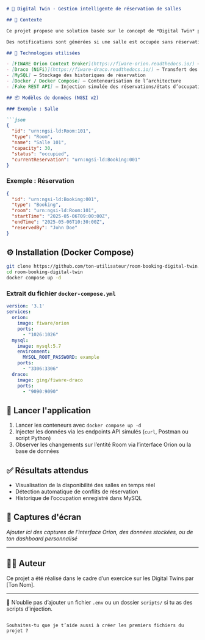 
````markdown
# 🏢 Digital Twin - Gestion intelligente de réservation de salles

## 📝 Contexte

Ce projet propose une solution basée sur le concept de *Digital Twin* pour la gestion de la réservation de salles dans un bâtiment (université, entreprise, etc.). Chaque salle est représentée comme une entité numérique permettant de suivre sa disponibilité en temps réel. Les mises à jour proviennent d’une API simulée, sans capteurs physiques.

Des notifications sont générées si une salle est occupée sans réservation ou si des conflits apparaissent.

## 🧩 Technologies utilisées

- [FIWARE Orion Context Broker](https://fiware-orion.readthedocs.io/) – Gestion du contexte des salles et des réservations
- [Draco (NiFi)](https://fiware-draco.readthedocs.io/) – Transfert des données vers MySQL
- [MySQL] – Stockage des historiques de réservation
- [Docker / Docker Compose] – Conteneurisation de l’architecture
- [Fake REST API] – Injection simulée des réservations/états d’occupation

## 📦 Modèles de données (NGSI v2)

### Exemple : Salle

```json
{
  "id": "urn:ngsi-ld:Room:101",
  "type": "Room",
  "name": "Salle 101",
  "capacity": 30,
  "status": "occupied",
  "currentReservation": "urn:ngsi-ld:Booking:001"
}
````

### Exemple : Réservation

```json
{
  "id": "urn:ngsi-ld:Booking:001",
  "type": "Booking",
  "room": "urn:ngsi-ld:Room:101",
  "startTime": "2025-05-06T09:00:00Z",
  "endTime": "2025-05-06T10:30:00Z",
  "reservedBy": "John Doe"
}
```

## ⚙️ Installation (Docker Compose)

```bash
git clone https://github.com/ton-utilisateur/room-booking-digital-twin.git
cd room-booking-digital-twin
docker compose up -d
```

### Extrait du fichier `docker-compose.yml`

```yaml
version: '3.1'
services:
  orion:
    image: fiware/orion
    ports:
      - "1026:1026"
  mysql:
    image: mysql:5.7
    environment:
      MYSQL_ROOT_PASSWORD: example
    ports:
      - "3306:3306"
  draco:
    image: ging/fiware-draco
    ports:
      - "9090:9090"
```

## 🚀 Lancer l'application

1. Lancer les conteneurs avec `docker compose up -d`
2. Injecter les données via les endpoints API simulés (`curl`, Postman ou script Python)
3. Observer les changements sur l’entité Room via l’interface Orion ou la base de données

## ✅ Résultats attendus

* Visualisation de la disponibilité des salles en temps réel
* Détection automatique de conflits de réservation
* Historique de l’occupation enregistré dans MySQL

## 📸 Captures d'écran

*Ajouter ici des captures de l’interface Orion, des données stockées, ou de ton dashboard personnalisé*

---

## 🧑‍💻 Auteur

Ce projet a été réalisé dans le cadre d’un exercice sur les Digital Twins par \[Ton Nom].

---

📌 N’oublie pas d’ajouter un fichier `.env` ou un dossier `scripts/` si tu as des scripts d’injection.

```

Souhaites-tu que je t’aide aussi à créer les premiers fichiers du projet ?
```
